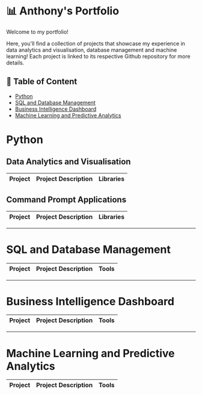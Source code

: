 # 📊 Anthony's Portfolio
Welcome to my portfolio!

Here, you'll find a collection of projects that showcase my experience in data analytics and visualisation, database management and machine learning! Each project is linked to its respective Github repository for more details.


## 📖 Table of Content
- [Python](#python)
- [SQL and Database Management](#sql-and-database-management)
- [Business Intelligence Dashboard](#business-intelligence-dashboard)
- [Machine Learning and Predictive Analytics](#machine-learning-and-predictive-analytics)

# Python
## Data Analytics and Visualisation
| Project | Project Description | Libraries |
| --- | --- | --- |

## Command Prompt Applications
| Project | Project Description | Libraries |
| --- | --- | --- |

***

# SQL and Database Management
| Project | Project Description | Tools |
| --- | --- | --- |

***

# Business Intelligence Dashboard
| Project | Project Description | Tools |
| --- | --- | --- |

***

# Machine Learning and Predictive Analytics
| Project | Project Description | Tools |
| --- | --- | --- |
